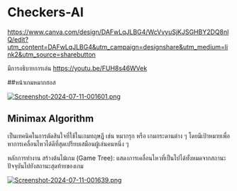 ﻿# Checkers-AI
 
 https://www.canva.com/design/DAFwLqJLBG4/WcVvyuSjKJSGHBY2DQ8nlQ/edit?utm_content=DAFwLqJLBG4&utm_campaign=designshare&utm_medium=link2&utm_source=sharebutton
 
มีการอธิบายการเล่น
https://youtu.be/FUH8s46WVek

##หน้าเกมหมากฮอส

[![Screenshot-2024-07-11-001601.png](https://i.postimg.cc/d1fC6NHG/Screenshot-2024-07-11-001601.png)](https://postimg.cc/1np45BZz)

##

## Minimax Algorithm 
เป็นเทคนิคในการตัดสินใจที่ใช้ในเกมทฤษฎี เช่น หมากรุก หรือ เกมกระดานต่าง ๆ โดยมีเป้าหมายเพื่อหาการเคลื่อนไหวได้ดีที่สุดเปรียบเสมือนผู้เล่นคนหนึ่ง ๆ

หลักการทำงาน
สร้างต้นไม้เกม (Game Tree): แสดงการเคลื่อนไหวที่เป็นไปได้ทั้งหมดจากสถานะปัจจุบันไปยังสถานะสุดท้ายของเกม

[![Screenshot-2024-07-11-001639.png](https://i.postimg.cc/rzXrX0Lm/Screenshot-2024-07-11-001639.png)](https://postimg.cc/Mf5T1GH2)
